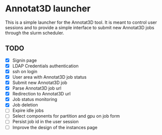 # Annotat3D launcher

This is a simple launcher for the Annotat3D tool. It is meant to control user sessions
and to provide a simple interface to submit new Annotat3D jobs through the slurm scheduler.

## TODO

- [x] Signin page
- [x] LDAP Credentials authentication
- [x] ssh on login
- [x] User area with Annotat3D job status
- [x] Submit new Annotat3D job
- [x] Parse Annotat3D job url
- [x] Redirection to Annotat3D url
- [x] Job status monitoring
- [x] Job deletion
- [ ] Expire idle jobs
- [ ] Select components for partition and gpu on job form
- [ ] Persist job id in the user session
- [ ] Improve the design of the instances page
